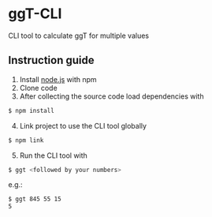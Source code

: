 # ggT-CLI

CLI tool to calculate ggT for multiple values 

## Instruction guide

1. Install [node.js](https://nodejs.org/en/download/) with npm
2. Clone code
3. After collecting the source code load dependencies with 
```bash
$ npm install
```

4. Link project to use the CLI tool globally
````bash
$ npm link
````

5. Run the CLI tool with
````bash
$ ggt <followed by your numbers>
````

e.g.:
````bash
$ ggt 845 55 15
5
````
